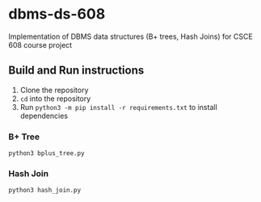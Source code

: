 # dbms-ds-608
Implementation of DBMS data structures (B+ trees, Hash Joins) for CSCE 608 course project

## Build and Run instructions
1. Clone the repository
2. `cd` into the repository
3. Run `python3 -m pip install -r requirements.txt` to install dependencies

### B+ Tree
`python3 bplus_tree.py`

### Hash Join
`python3 hash_join.py`
